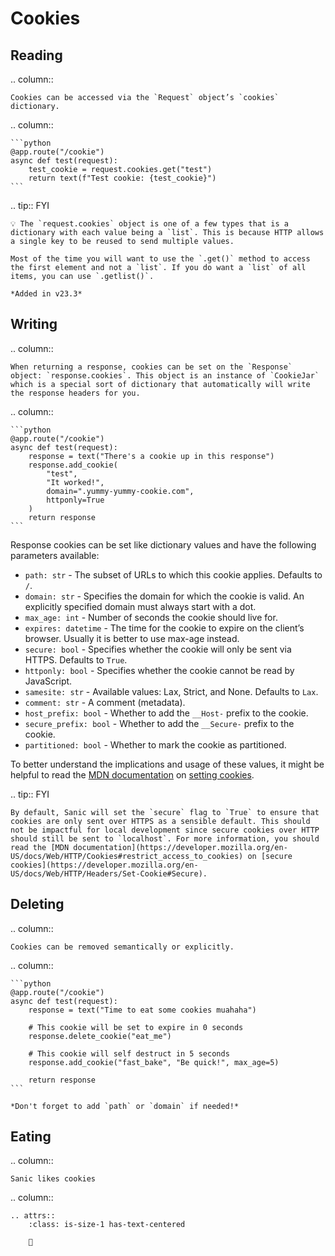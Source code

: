 # Cookies

## Reading

.. column::

```
Cookies can be accessed via the `Request` object’s `cookies` dictionary.
```

.. column::

````
```python
@app.route("/cookie")
async def test(request):
    test_cookie = request.cookies.get("test")
    return text(f"Test cookie: {test_cookie}")
```
````

.. tip:: FYI

```
💡 The `request.cookies` object is one of a few types that is a dictionary with each value being a `list`. This is because HTTP allows a single key to be reused to send multiple values.

Most of the time you will want to use the `.get()` method to access the first element and not a `list`. If you do want a `list` of all items, you can use `.getlist()`.

*Added in v23.3*
```

## Writing

.. column::

```
When returning a response, cookies can be set on the `Response` object: `response.cookies`. This object is an instance of `CookieJar` which is a special sort of dictionary that automatically will write the response headers for you.
```

.. column::

````
```python
@app.route("/cookie")
async def test(request):
    response = text("There's a cookie up in this response")
    response.add_cookie(
        "test",
        "It worked!",
        domain=".yummy-yummy-cookie.com",
        httponly=True
    )
    return response
```
````

Response cookies can be set like dictionary values and have the following parameters available:

- `path: str` - The subset of URLs to which this cookie applies. Defaults to `/`.
- `domain: str` - Specifies the domain for which the cookie is valid. An explicitly specified domain must always start with a dot.
- `max_age: int` - Number of seconds the cookie should live for.
- `expires: datetime` - The time for the cookie to expire on the client’s browser. Usually it is better to use max-age instead.
- `secure: bool` - Specifies whether the cookie will only be sent via HTTPS. Defaults to `True`.
- `httponly: bool` - Specifies whether the cookie cannot be read by JavaScript.
- `samesite: str` - Available values: Lax, Strict, and None. Defaults to `Lax`.
- `comment: str` - A comment (metadata).
- `host_prefix: bool` - Whether to add the `__Host-` prefix to the cookie.
- `secure_prefix: bool` - Whether to add the `__Secure-` prefix to the cookie.
- `partitioned: bool` - Whether to mark the cookie as partitioned.

To better understand the implications and usage of these values, it might be helpful to read the [MDN documentation](https://developer.mozilla.org/en-US/docs/Web/HTTP/Cookies) on [setting cookies](https://developer.mozilla.org/en-US/docs/Web/HTTP/Headers/Set-Cookie).

.. tip:: FYI

```
By default, Sanic will set the `secure` flag to `True` to ensure that cookies are only sent over HTTPS as a sensible default. This should not be impactful for local development since secure cookies over HTTP should still be sent to `localhost`. For more information, you should read the [MDN documentation](https://developer.mozilla.org/en-US/docs/Web/HTTP/Cookies#restrict_access_to_cookies) on [secure cookies](https://developer.mozilla.org/en-US/docs/Web/HTTP/Headers/Set-Cookie#Secure).
```

## Deleting

.. column::

```
Cookies can be removed semantically or explicitly.
```

.. column::

````
```python
@app.route("/cookie")
async def test(request):
    response = text("Time to eat some cookies muahaha")

    # This cookie will be set to expire in 0 seconds
    response.delete_cookie("eat_me")

    # This cookie will self destruct in 5 seconds
    response.add_cookie("fast_bake", "Be quick!", max_age=5)

    return response
```

*Don't forget to add `path` or `domain` if needed!*
````

## Eating

.. column::

```
Sanic likes cookies
```

.. column::

```
.. attrs::
    :class: is-size-1 has-text-centered
    
    🍪
```
